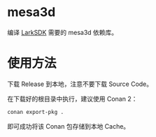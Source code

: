 # mesa3d

编译 [LarkSDK](https://gitee.com/cytech_05/larksdk) 需要的 mesa3d 依赖库。

# 使用方法

下载 Release 到本地，注意不要下载 Source Code。

在下载好的根目录中执行，建议使用 Conan 2：

```bash
conan export-pkg .
```

即可成功将该 Conan 包存储到本地 Cache。

